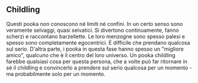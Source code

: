 ## Childling
Questi pooka non conoscono né limiti né confini. In un certo senso sono veramente selvaggi, quasi selvatici. Si divertono continuamente, fanno scherzi e raccontano barzellette. Le loro menzogne sono spesso palesi e spesso sono completamente egocentrici. È difficile che prendano qualcosa sul serio. D'altra parte, i pooka in questa fase hanno spesso un "migliore amico", qualcuno che è il centro del loro universo. Un pooka childling farebbe qualsiasi cosa per questa persona, che a volte può far ritornare in sé il childling e convincerlo a prendere sul serio qualcosa per un momento - ma probabilmente solo per un momento.